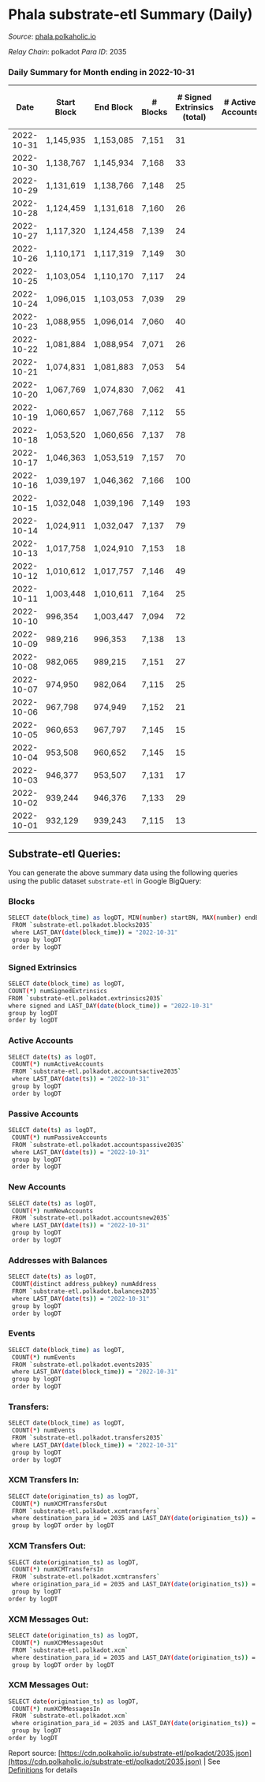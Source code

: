# Phala substrate-etl Summary (Daily)

_Source_: [phala.polkaholic.io](https://phala.polkaholic.io)

*Relay Chain*: polkadot
*Para ID*: 2035



### Daily Summary for Month ending in 2022-10-31


| Date | Start Block | End Block | # Blocks | # Signed Extrinsics (total) | # Active Accounts | # Passive | # New | # Addresses with Balances | # Events | # Transfers | # XCM Transfers In | # XCM Transfers Out | # XCM In | # XCM Out | Issues | 
| ---- | ----------- | --------- | -------- | --------------------------- | ----------------- | --------- | ----- | ------------------------- | -------- | ----------- | ------------------ | ------------------- | -------- | --------- | ------ |
| 2022-10-31 | 1,145,935 | 1,153,085 | 7,151 | 31 |  |  |  | 2,791 | 14,555 | 4 ($171.18) | 4 ($146.46) | 5  |  |  |  |
| 2022-10-30 | 1,138,767 | 1,145,934 | 7,168 | 33 |  |  |  | 2,788 | 14,612 | 6 ($377.01) | 3 ($23.77) | 7  |  |  |  |
| 2022-10-29 | 1,131,619 | 1,138,766 | 7,148 | 25 |  |  |  | 2,784 | 14,491 | 7 ($722.27) |   | 4  |  |  |  |
| 2022-10-28 | 1,124,459 | 1,131,618 | 7,160 | 26 |  |  |  | 2,781 | 14,542 | 10 ($1,314.25) | 4 ($627.06) | 5  |  |  |  |
| 2022-10-27 | 1,117,320 | 1,124,458 | 7,139 | 24 |  |  |  | 2,779 | 14,465 | 5 ($303.48) | 2 ($75.37) | 4  |  |  |  |
| 2022-10-26 | 1,110,171 | 1,117,319 | 7,149 | 30 |  |  |  | 2,776 | 14,566 | 6 ($457.50) | 3 ($61.15) | 4  |  |  |  |
| 2022-10-25 | 1,103,054 | 1,110,170 | 7,117 | 24 |  |  |  | 2,773 | 14,432 | 1 ($388.05) | 1 ($3.78) | 6  |  |  |  |
| 2022-10-24 | 1,096,015 | 1,103,053 | 7,039 | 29 |  |  |  | 2,772 | 14,313 | 8 ($1,102.56) | 3 ($64.89) | 2  |  |  |  |
| 2022-10-23 | 1,088,955 | 1,096,014 | 7,060 | 40 |  |  |  | 2,765 | 14,454 | 8 ($2,726.24) | 5 ($626.30) | 8  |  |  |  |
| 2022-10-22 | 1,081,884 | 1,088,954 | 7,071 | 26 |  |  |  | 2,761 | 14,334 | 5 ($552.38) | 1 ($34.47) | 3  |  |  |  |
| 2022-10-21 | 1,074,831 | 1,081,883 | 7,053 | 54 |  |  |  | 2,760 | 14,617 | 14 ($2,754.72) | 10 ($1,183.63) | 14  |  |  |  |
| 2022-10-20 | 1,067,769 | 1,074,830 | 7,062 | 41 |  |  |  | 2,756 | 14,529 | 6 ($1,110.96) | 7 ($244.07) | 16  |  |  |  |
| 2022-10-19 | 1,060,657 | 1,067,768 | 7,112 | 55 |  |  |  | 2,756 | 14,661 | 10 ($1,307.58) | 4 ($278.73) | 6  |  |  |  |
| 2022-10-18 | 1,053,520 | 1,060,656 | 7,137 | 78 |  |  |  | 2,749 | 14,905 | 20 ($5,449.79) | 5 ($1,246.74) | 16  |  |  |  |
| 2022-10-17 | 1,046,363 | 1,053,519 | 7,157 | 70 |  |  |  | 2,740 | 14,935 | 20 ($5,456.39) | 10 ($1,857.08) | 22  |  |  |  |
| 2022-10-16 | 1,039,197 | 1,046,362 | 7,166 | 100 |  |  |  | 2,734 | 15,050 | 43 ($15,471.26) | 3 ($1,366.63) | 12  |  |  |  |
| 2022-10-15 | 1,032,048 | 1,039,196 | 7,149 | 193 |  |  |  | 2,718 | 16,014 | 74 ($13,532.58) | 38 ($9,032.65) | 36  |  |  |  |
| 2022-10-14 | 1,024,911 | 1,032,047 | 7,137 | 79 |  |  |  | 2,665 | 15,028 | 15 ($3,127.40) | 20 ($3,790.78) | 24  |  |  |  |
| 2022-10-13 | 1,017,758 | 1,024,910 | 7,153 | 18 |  |  |  | 2,657 | 14,490 | 2 ($50.40) | 4 ($0.61) | 8  |  |  |  |
| 2022-10-12 | 1,010,612 | 1,017,757 | 7,146 | 49 |  |  |  | 2,655 | 14,731 | 7 ($73,827.63) | 4 ($0.56) | 13  |  |  |  |
| 2022-10-11 | 1,003,448 | 1,010,611 | 7,164 | 25 |  |  |  | 2,655 | 14,590 | 6 ($3,020.90) | 8 ($375.28) | 8  |  |  |  |
| 2022-10-10 | 996,354 | 1,003,447 | 7,094 | 72 |  |  |  | 2,651 | 14,949 | 6 ($2,602.45) | 8 ($1.05) | 49  |  |  |  |
| 2022-10-09 | 989,216 | 996,353 | 7,138 | 13 |  |  |  | 2,646 | 14,405 | 1 ($0.86) | 1 ($9.54) | 8  |  |  |  |
| 2022-10-08 | 982,065 | 989,215 | 7,151 | 27 |  |  |  | 2,645 | 14,503 | 3 ($908.40) | 1 ($0.03) | 6  |  |  |  |
| 2022-10-07 | 974,950 | 982,064 | 7,115 | 25 |  |  |  | 2,645 | 14,431 | 1 ($7.40) | 1 ($0.09) | 3  |  |  |  |
| 2022-10-06 | 967,798 | 974,949 | 7,152 | 21 |  |  |  | 2,642 | 14,545 | 2 ($1,902.80) | 6 ($0.46) | 11  |  |  |  |
| 2022-10-05 | 960,653 | 967,797 | 7,145 | 15 |  |  |  | 2,641 | 14,424 | 5 ($1,915.67) | 1 ($0.09) | 4  |  |  |  |
| 2022-10-04 | 953,508 | 960,652 | 7,145 | 15 |  |  |  | 2,638 | 14,439 |   | 2 ($0.36) | 5  |  |  |  |
| 2022-10-03 | 946,377 | 953,507 | 7,131 | 17 |  |  |  | 2,637 | 14,444 | 2 ($444.45) | 4 ($2.82) | 10  |  |  |  |
| 2022-10-02 | 939,244 | 946,376 | 7,133 | 29 |  |  |  | 2,636 | 14,543 | 9 ($1,898.53) | 5 ($443.19) | 10  |  |  |  |
| 2022-10-01 | 932,129 | 939,243 | 7,115 | 13 |  |  |  | 2,630 | 14,320 |   |   | 1  |  |  |  |

## Substrate-etl Queries:
You can generate the above summary data using the following queries using the public dataset `substrate-etl` in Google BigQuery:

### Blocks
```bash
SELECT date(block_time) as logDT, MIN(number) startBN, MAX(number) endBN, COUNT(*) numBlocks 
 FROM `substrate-etl.polkadot.blocks2035`  
 where LAST_DAY(date(block_time)) = "2022-10-31" 
 group by logDT 
 order by logDT
```

### Signed Extrinsics
```bash
SELECT date(block_time) as logDT, 
COUNT(*) numSignedExtrinsics 
FROM `substrate-etl.polkadot.extrinsics2035`  
where signed and LAST_DAY(date(block_time)) = "2022-10-31" 
group by logDT 
order by logDT
```

### Active Accounts
```bash
SELECT date(ts) as logDT, 
 COUNT(*) numActiveAccounts 
 FROM `substrate-etl.polkadot.accountsactive2035` 
 where LAST_DAY(date(ts)) = "2022-10-31" 
 group by logDT 
 order by logDT
```

### Passive Accounts
```bash
SELECT date(ts) as logDT, 
 COUNT(*) numPassiveAccounts 
 FROM `substrate-etl.polkadot.accountspassive2035` 
 where LAST_DAY(date(ts)) = "2022-10-31" 
 group by logDT 
 order by logDT
```

### New Accounts
```bash
SELECT date(ts) as logDT, 
 COUNT(*) numNewAccounts 
 FROM `substrate-etl.polkadot.accountsnew2035` 
 where LAST_DAY(date(ts)) = "2022-10-31" 
 group by logDT
 order by logDT
```

### Addresses with Balances
```bash
SELECT date(ts) as logDT,
 COUNT(distinct address_pubkey) numAddress 
 FROM `substrate-etl.polkadot.balances2035` 
 where LAST_DAY(date(ts)) = "2022-10-31" 
 group by logDT 
 order by logDT
```

### Events
```bash
SELECT date(block_time) as logDT, 
 COUNT(*) numEvents 
 FROM `substrate-etl.polkadot.events2035` 
 where LAST_DAY(date(block_time)) = "2022-10-31" 
 group by logDT 
 order by logDT
```

### Transfers:
```bash
SELECT date(block_time) as logDT, 
 COUNT(*) numEvents 
 FROM `substrate-etl.polkadot.transfers2035` 
 where LAST_DAY(date(block_time)) = "2022-10-31" 
 group by logDT 
 order by logDT
```

### XCM Transfers In:
```bash
SELECT date(origination_ts) as logDT, 
 COUNT(*) numXCMTransfersOut 
 FROM `substrate-etl.polkadot.xcmtransfers` 
 where destination_para_id = 2035 and LAST_DAY(date(origination_ts)) = "2022-10-31" 
 group by logDT order by logDT
```

### XCM Transfers Out:
```bash
SELECT date(origination_ts) as logDT, 
 COUNT(*) numXCMTransfersIn 
 FROM `substrate-etl.polkadot.xcmtransfers` 
 where origination_para_id = 2035 and LAST_DAY(date(origination_ts)) = "2022-10-31" 
 group by logDT 
order by logDT
```

### XCM Messages Out:
```bash
SELECT date(origination_ts) as logDT, 
 COUNT(*) numXCMMessagesOut 
 FROM `substrate-etl.polkadot.xcm` 
 where destination_para_id = 2035 and LAST_DAY(date(origination_ts)) = "2022-10-31" 
 group by logDT order by logDT
```

### XCM Messages Out:
```bash
SELECT date(origination_ts) as logDT, 
 COUNT(*) numXCMMessagesIn 
 FROM `substrate-etl.polkadot.xcm` 
 where origination_para_id = 2035 and LAST_DAY(date(origination_ts)) = "2022-10-31" 
 group by logDT 
order by logDT
```


Report source: [https://cdn.polkaholic.io/substrate-etl/polkadot/2035.json](https://cdn.polkaholic.io/substrate-etl/polkadot/2035.json) | See [Definitions](/DEFINITIONS.md) for details
